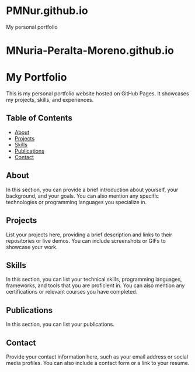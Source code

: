 # PMNur.github.io
My personal portfolio

# MNuria-Peralta-Moreno.github.io

# My Portfolio

This is my personal portfolio website hosted on GitHub Pages. It showcases my projects, skills, and experiences.

## Table of Contents

- [About](#about)
- [Projects](#projects)
- [Skills](#skills)
- [Publications](#publications)
- [Contact](#contact)

## About

In this section, you can provide a brief introduction about yourself, your background, and your goals. You can also mention any specific technologies or programming languages you specialize in.

## Projects

List your projects here, providing a brief description and links to their repositories or live demos. You can include screenshots or GIFs to showcase your work.

## Skills

In this section, you can list your technical skills, programming languages, frameworks, and tools that you are proficient in. You can also mention any certifications or relevant courses you have completed.

## Publications

In this section, you can list your publications.

## Contact

Provide your contact information here, such as your email address or social media profiles. You can also include a contact form or a link to your resume.
